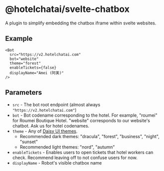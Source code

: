 # @hotelchatai/svelte-chatbox

A plugin to simplify embedding the chatbox iframe within svelte websites.

## Example
```svelte
<Bot
  src="https://v2.hotelchatai.com"
  bot="website"
  theme="forest"
  enableTickets={false}
  displayName="Amei (阿美)"
/>
```

## Parameters
- `src` - The bot root endpoint (almost always `"https://v2.hotelchatai.com"`)
- `bot` - Bot codename corresponding to the hotel. For example, "roumei" for Roumei Boutique Hotel. "website" corresponds to our website's chatbot. Ask us for hotel codenames.
- `theme` - Any of [Daisy UI themes](https://daisyui.com/docs/themes/).
  - Recommended dark themes: "dracula", "forest", "business", "night", "sunset"
  - Recommended light themes: "nord", "autumn"
- `enableTickets` - Enables users to open tickets that hotel workers can check. Recommend leaving off to not confuse users for now.
- `displayName` - Robot's visible chatbox name

